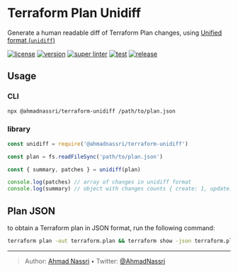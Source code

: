 # Terraform Plan Unidiff

Generate a human readable diff of Terraform Plan changes, using [Unified
format (`unidiff`)](https://en.wikipedia.org/wiki/Diff#Unified_format)

[![license][license-img]][license-url]
[![version][npm-img]][npm-url]
[![super linter][super-linter-img]][super-linter-url]
[![test][test-img]][test-url]
[![release][release-img]][release-url]

## Usage

### CLI

``` bash
npx @ahmadnassri/terraform-unidiff /path/to/plan.json
```

### library

``` js
const unidiff = require('@ahmadnassri/terraform-unidiff')

const plan = fs.readFileSync('path/to/plan.json')

const { summary, patches } = unidiff(plan) 

console.log(patches) // array of changes in unidiff format
console.log(summary) // object with changes counts { create: 1, update: 3, delete: 0 }
```

## Plan JSON

to obtain a Terraform plan in JSON format, run the following command:

``` bash
terraform plan -out terraform.plan && terraform show -json terraform.plan > terraform.json
```

----
> Author: [Ahmad Nassri](https://www.ahmadnassri.com/) &bull;
> Twitter: [@AhmadNassri](https://twitter.com/AhmadNassri)

[license-url]: LICENSE
[license-img]: https://badgen.net/github/license/ahmadnassri/terraform-unidiff

[npm-url]: https://www.npmjs.com/package/@ahmadnassri/terraform-unidiff
[npm-img]: https://badgen.net/npm/v/@ahmadnassri/terraform-unidiff

[super-linter-url]: https://github.com/ahmadnassri/terraform-unidiff/actions?query=workflow%3Asuper-linter
[super-linter-img]: https://github.com/ahmadnassri/terraform-unidiff/workflows/super-linter/badge.svg

[test-url]: https://github.com/ahmadnassri/terraform-unidiff/actions?query=workflow%3Atest
[test-img]: https://github.com/ahmadnassri/terraform-unidiff/workflows/test/badge.svg

[release-url]: https://github.com/ahmadnassri/terraform-unidiff/actions?query=workflow%3Arelease
[release-img]: https://github.com/ahmadnassri/terraform-unidiff/workflows/release/badge.svg

